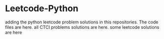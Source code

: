 # Leetcode-Python
adding the python leetcode problem solutions in this repositories. 
The code files are here.
all CTCI problems solutions are here.
some leetcode solutions are here
















































































































































































































































































































































































































































































































































































































































































































